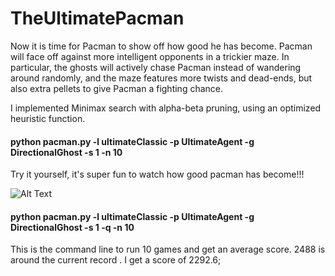 # TheUltimatePacman

Now it is time for Pacman to show off how good he has become. Pacman will face off against more intelligent opponents in a trickier maze. In particular, the ghosts will actively chase Pacman instead of wandering around randomly, and the maze features more twists and dead-ends, but also extra pellets to give Pacman a fighting chance.

I implemented Minimax search with alpha-beta pruning, using an optimized heuristic function. 
<h4> python pacman.py -l ultimateClassic -p UltimateAgent -g DirectionalGhost -s 1 -n 10 </h4>
Try it yourself, it's super fun to watch how good pacman has become!!!

![Alt Text](https://media.giphy.com/media/42xJd9iZp5mn89JU8s/giphy.gif)

<h4> python pacman.py -l ultimateClassic -p UltimateAgent -g DirectionalGhost -s 1 -q -n 10 </h4>
This is the command line to run 10 games and get an average score. 2488 is around the current record . I get a score of 2292.6;

